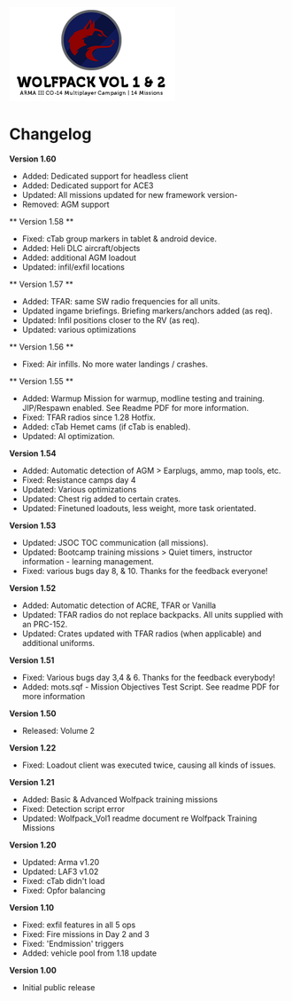 ![Wolfpack Vol 1 & 2](wolfpack_header_02.png)



# Changelog

**Version 1.60**
- Added: Dedicated support for headless client
- Added: Dedicated support for ACE3
- Updated: All missions updated for new framework version- 
- Removed: AGM support

** Version 1.58 **
- Fixed: cTab group markers in tablet & android device.
- Added: Heli DLC aircraft/objects
- Added: additional AGM loadout
- Updated: infil/exfil locations

** Version 1.57 **
- Added: TFAR: same SW radio frequencies for all units.
- Updated ingame briefings. Briefing markers/anchors added (as req).
- Updated: Infil positions closer to the RV (as req).
- Updated: various optimizations

** Version 1.56 **
- Fixed: Air infills. No more water landings / crashes.

** Version 1.55 **
- Added: Warmup Mission for warmup, modline testing and training. JIP/Respawn enabled. See Readme PDF for more information.
- Fixed: TFAR radios since 1.28 Hotfix.
- Added: cTab Hemet cams (if cTab is enabled).
- Updated: AI optimization.

**Version 1.54**
- Added: Automatic detection of AGM > Earplugs, ammo, map tools, etc.
- Fixed: Resistance camps day 4
- Updated: Various optimizations
- Updated: Chest rig added to certain crates.
- Updated: Finetuned loadouts, less weight, more task orientated.

**Version 1.53**
- Updated: JSOC TOC communication (all missions).
- Updated: Bootcamp training missions > Quiet timers, instructor information - learning management.
- Fixed: various bugs day 8, & 10. Thanks for the feedback everyone!

**Version 1.52**
- Added: Automatic detection of ACRE, TFAR or Vanilla
- Updated: TFAR radios do not replace backpacks. All units supplied with an PRC-152.
- Updated: Crates updated with TFAR radios (when applicable) and additional uniforms.

**Version 1.51**
- Fixed: Various bugs day 3,4 & 6. Thanks for the feedback everybody!
- Added: mots.sqf - Mission Objectives Test Script. See readme PDF for more information

**Version 1.50**
- Released: Volume 2

**Version 1.22**
- Fixed: Loadout client was executed twice, causing all kinds of issues.

**Version 1.21**
- Added: Basic & Advanced Wolfpack training missions
- Fixed: Detection script error
- Updated: Wolfpack_Vol1 readme document re Wolfpack Training Missions

**Version 1.20**
- Updated: Arma v1.20
- Updated: LAF3 v1.02
- Fixed: cTab didn't load
- Fixed: Opfor balancing

**Version 1.10**
- Fixed: exfil features in all 5 ops
- Fixed: Fire missions in Day 2 and 3
- Fixed: 'Endmission' triggers
- Added: vehicle pool from 1.18 update

**Version 1.00**
- Initial public release